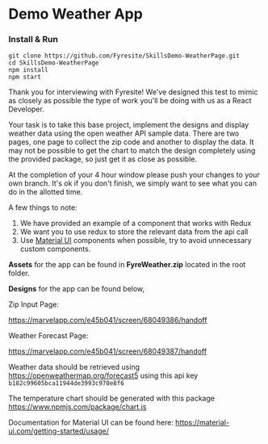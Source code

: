 # Demo Weather App

### Install & Run
```
git clone https://github.com/Fyresite/SkillsDemo-WeatherPage.git
cd SkillsDemo-WeatherPage
npm install
npm start
```
Thank you for interviewing with Fyresite! We've designed this test to mimic as closely as possible the type of work you'll be doing with us as a React Developer.

Your task is to take this base project, implement the designs and display weather data using the open weather API sample data. There are two pages, one page to collect the zip code and another to display the data. It may not be possible to get the chart to match the design completely using the provided package, so just get it as close as possible. 

At the completion of your 4 hour window please push your changes to your own branch. It's ok if you don't finish, we simply want to see what you can do in the allotted time. 

A few things to note:
1. We have provided an example of a component that works with Redux
2. We want you to use redux to store the relevant data from the api call
3. Use [Material UI](https://material-ui.com/getting-started/usage/) components when possible, try to avoid unnecessary custom components.

**Assets** for the app can be found in **FyreWeather.zip** located in the root folder.

**Designs** for the app can be found below,

Zip Input Page:

https://marvelapp.com/e45b041/screen/68049386/handoff

Weather Forecast Page:

https://marvelapp.com/e45b041/screen/68049387/handoff

Weather data should be retrieved using https://openweathermap.org/forecast5 using this api key `b182c99605bca11944de3993c970e8f6`

The temperature chart should be generated with this package https://www.npmjs.com/package/chart.js

Documentation for Material UI can be found here: https://material-ui.com/getting-started/usage/

